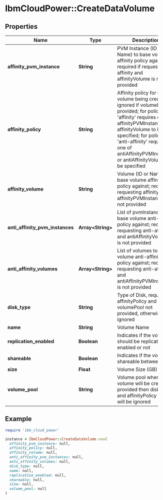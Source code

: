 # IbmCloudPower::CreateDataVolume

## Properties

| Name | Type | Description | Notes |
| ---- | ---- | ----------- | ----- |
| **affinity_pvm_instance** | **String** | PVM Instance (ID or Name) to base volume affinity policy against; required if requesting affinity and affinityVolume is not provided | [optional] |
| **affinity_policy** | **String** | Affinity policy for data volume being created; ignored if volumePool provided; for policy &#39;affinity&#39; requires one of affinityPVMInstance or affinityVolume to be specified; for policy &#39;anti-affinity&#39; requires one of antiAffinityPVMInstances or antiAffinityVolumes to be specified | [optional] |
| **affinity_volume** | **String** | Volume (ID or Name) to base volume affinity policy against; required if requesting affinity and affinityPVMInstance is not provided | [optional] |
| **anti_affinity_pvm_instances** | **Array&lt;String&gt;** | List of pvmInstances to base volume anti-affinity policy against; required if requesting anti-affinity and antiAffinityVolumes is not provided | [optional] |
| **anti_affinity_volumes** | **Array&lt;String&gt;** | List of volumes to base volume anti-affinity policy against; required if requesting anti-affinity and antiAffinityPVMInstances is not provided | [optional] |
| **disk_type** | **String** | Type of Disk, required if affinityPolicy and volumePool not provided, otherwise ignored | [optional] |
| **name** | **String** | Volume Name |  |
| **replication_enabled** | **Boolean** | Indicates if the volume should be replication enabled or not | [optional] |
| **shareable** | **Boolean** | Indicates if the volume is shareable between VMs | [optional] |
| **size** | **Float** | Volume Size (GB) |  |
| **volume_pool** | **String** | Volume pool where the volume will be created; if provided then diskType and affinityPolicy values will be ignored | [optional] |

## Example

```ruby
require 'ibm_cloud_power'

instance = IbmCloudPower::CreateDataVolume.new(
  affinity_pvm_instance: null,
  affinity_policy: null,
  affinity_volume: null,
  anti_affinity_pvm_instances: null,
  anti_affinity_volumes: null,
  disk_type: null,
  name: null,
  replication_enabled: null,
  shareable: null,
  size: null,
  volume_pool: null
)
```


